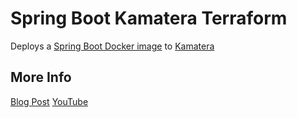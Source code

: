 # Spring Boot Kamatera Terraform

Deploys a [Spring Boot Docker image](https://hub.docker.com/r/dashaun/spring-boot-native-pi-default) to [Kamatera](https://www.kamatera.com/)

## More Info

[Blog Post]()
[YouTube]()